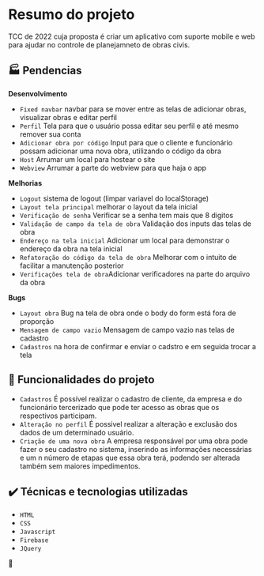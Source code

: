 # Resumo do projeto
TCC de 2022 cuja proposta é criar um aplicativo com suporte mobile e web para ajudar no controle de planejamneto de obras civis.

## :factory: Pendencias
**Desenvolvimento**
- `Fixed navbar` navbar para se mover entre as telas de adicionar obras, visualizar obras e editar perfil
- `Perfil` Tela para que o usuário possa editar seu perfil e até mesmo remover sua conta
- `Adicionar obra por código` Input para que o cliente e funcionário possam adicionar uma nova obra, utilizando o código da obra
- `Host` Arrumar um local para hostear o site
- `Webview` Arrumar a parte do webview para que haja o app

**Melhorias**
- `Logout` sistema de logout (limpar variavel do localStorage)
- `Layout tela principal` melhorar o layout da tela inicial
- `Verificação de senha` Verificar se a senha tem mais que 8 digitos
- `Validação de campo da tela de obra` Validação dos inputs das telas de obra
- `Endereço na tela inicial` Adicionar um local para demonstrar o endereço da obra na tela inicial
- `Refatoração do código da tela de obra` Melhorar com o intuito de facilitar a manutenção posterior
- `Verificações tela de obra`Adicionar verificadores na parte do arquivo da obra

**Bugs**
- `Layout obra` Bug na tela de obra onde o body do form está fora de proporção
- `Mensagem de campo vazio` Mensagem de campo vazio nas telas de cadastro
- `Cadastros` na hora de confirmar e enviar o cadstro e em seguida trocar a tela

## 🔨 Funcionalidades do projeto

- `Cadastros` É possível realizar o cadastro de cliente, da empresa e do funcionário tercerizado que pode ter acesso as obras que os respectivos participam.
- `Alteração no perfil` É possivel realizar a alteração e exclusão dos dados de um determinado usuário.
- `Criação de uma nova obra` A empresa responsável por uma obra pode fazer o seu cadastro no sistema, inserindo as informações necessárias e um n número de etapas que essa obra terá, podendo ser alterada também sem maiores impedimentos.

## ✔️ Técnicas e tecnologias utilizadas

- ``HTML``
- ``CSS``
- ``Javascript``
- ``Firebase``
- ``JQuery``

:hamster:
